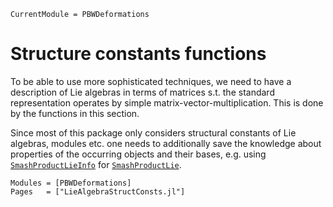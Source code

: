 ```@meta
CurrentModule = PBWDeformations
```

# Structure constants functions

To be able to use more sophisticated techniques, we need to have a description of Lie algebras in terms of matrices s.t. the standard representation operates by simple matrix-vector-multiplication. This is done by the functions in this section.

Since most of this package only considers structural constants of Lie algebras, modules etc. one needs to additionally save the knowledge about properties of the occurring objects and their bases, e.g. using [`SmashProductLieInfo`](@ref) for [`SmashProductLie`](@ref).

```@autodocs
Modules = [PBWDeformations]
Pages   = ["LieAlgebraStructConsts.jl"]
```
